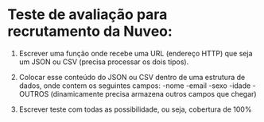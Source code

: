 # Teste de avaliação para recrutamento da Nuveo:

1. Escrever uma função onde recebe uma URL (endereço HTTP) que seja um JSON ou CSV (precisa processar os dois tipos).

2. Colocar esse conteúdo do JSON ou CSV dentro de uma estrutura de dados, onde contem os seguintes campos:
-nome
-email
-sexo
-idade
-OUTROS (dinamicamente precisa armazena outros campos que chegar)

3. Escrever teste com todas as possibilidade, ou seja, cobertura de 100%
